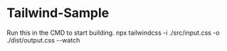 # Tailwind-Sample

Run this in the CMD to start building. 
npx tailwindcss -i ./src/input.css -o ./dist/output.css --watch
